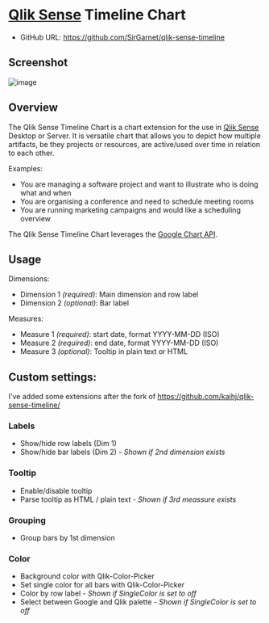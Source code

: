 # [Qlik Sense](http://global.qlik.com/uk/explore/products/sense) Timeline Chart

- GitHub URL: https://github.com/SirGarnet/qlik-sense-timeline

## Screenshot

![image](https://raw.githubusercontent.com/SirGarnet/qlik-sense-timeline/master/googtimeline/googtimeline.png)

## Overview

The Qlik Sense Timeline Chart is a chart extension for the use in [Qlik Sense](http://global.qlik.com/uk/explore/products/sense) Desktop or Server. It is versatile chart that allows you to depict how multiple artifacts, be they projects or resources, are active/used over time in relation to each other.

Examples:

- You are managing a software project and want to illustrate who is doing what and when
- You are organising a conference and need to schedule meeting rooms
- You are running marketing campaigns and would like a scheduling overview

The Qlik Sense Timeline Chart leverages the [Google Chart API](https://developers.google.com/chart/interactive/docs/gallery/timeline).

## Usage

Dimensions:
- Dimension 1 _(required)_: Main dimension and row label
- Dimension 2 _(optional)_: Bar label

Measures:
- Measure 1 _(required)_: start date, format YYYY-MM-DD (ISO)
- Measure 2 _(required)_: end date, format YYYY-MM-DD (ISO)
- Measure 3 _(optional)_: Tooltip in plain text or HTML

## Custom settings:

I've added some extensions after the fork of https://github.com/kaihj/qlik-sense-timeline/

### Labels

- Show/hide row labels (Dim 1)
- Show/hide bar labels (Dim 2) - _Shown if 2nd dimension exists_

### Tooltip

- Enable/disable tooltip
- Parse tooltip as HTML / plain text - _Shown if 3rd meassure exists_

### Grouping

- Group bars by 1st dimension

### Color

- Background color with Qlik-Color-Picker
- Set single color for all bars with Qlik-Color-Picker
- Color by row label - _Shown if SingleColor is set to off_
- Select between Google and Qlik palette - _Shown if SingleColor is set to off_

